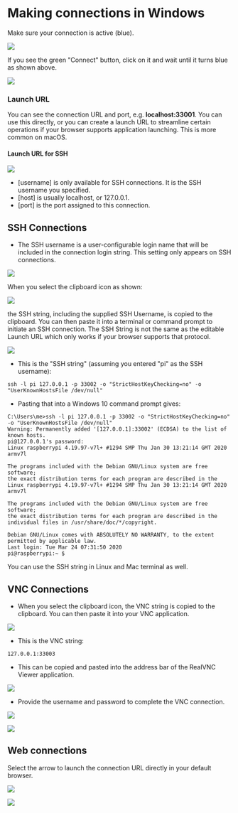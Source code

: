 # Making connections in Windows

Make sure your connection is active \(blue\).

![](../../../.gitbook/assets/image%20%2814%29.png)

If you see the green "Connect" button, click on it and wait until it turns blue as shown above.

![](../../../.gitbook/assets/image%20%28370%29.png)

### Launch URL

You can see the connection URL and port, e.g. **localhost:33001**.  You can use this directly, or you can create a launch URL to streamline certain operations if your browser supports application launching.  This is more common on macOS. 

#### Launch URL for SSH

![](../../../.gitbook/assets/image%20%28142%29.png)

* \[username\] is only available for SSH connections.  It is the SSH username you specified.
* \[host\] is usually localhost, or 127.0.0.1.
* \[port\] is the port assigned to this connection.

## SSH Connections

* The SSH username is a user-configurable login name that will be included in the connection login string.  This setting only appears on SSH connections.  

![](../../../.gitbook/assets/image%20%28303%29.png)

When you select the clipboard icon as shown:

![](../../../.gitbook/assets/image%20%28358%29.png)



the SSH string, including the supplied SSH Username, is copied to the clipboard.  You can then paste it into a terminal or command prompt to initiate an SSH connection.  The SSH String is not the same as the editable Launch URL which only works if your browser supports that protocol.

![](../../../.gitbook/assets/image%20%28392%29.png)

* This is the "SSH string" \(assuming you entered "pi" as the SSH username\):

```text
ssh -l pi 127.0.0.1 -p 33002 -o "StrictHostKeyChecking=no" -o "UserKnownHostsFile /dev/null"
```

* Pasting that into a Windows 10 command prompt gives:

```text
C:\Users\me>ssh -l pi 127.0.0.1 -p 33002 -o "StrictHostKeyChecking=no" -o "UserKnownHostsFile /dev/null"
Warning: Permanently added '[127.0.0.1]:33002' (ECDSA) to the list of known hosts.
pi@127.0.0.1's password:
Linux raspberrypi 4.19.97-v7l+ #1294 SMP Thu Jan 30 13:21:14 GMT 2020 armv7l

The programs included with the Debian GNU/Linux system are free software;
the exact distribution terms for each program are described in the
Linux raspberrypi 4.19.97-v7l+ #1294 SMP Thu Jan 30 13:21:14 GMT 2020 armv7l

The programs included with the Debian GNU/Linux system are free software;
the exact distribution terms for each program are described in the
individual files in /usr/share/doc/*/copyright.

Debian GNU/Linux comes with ABSOLUTELY NO WARRANTY, to the extent
permitted by applicable law.
Last login: Tue Mar 24 07:31:50 2020
pi@raspberrypi:~ $
```

You can use the SSH string in Linux and Mac terminal as well.

## VNC Connections

* When you select the clipboard icon, the VNC string is copied to the clipboard.  You can then paste it into your VNC application.

![](../../../.gitbook/assets/image%20%28442%29.png)

* This is the VNC string:

```text
127.0.0.1:33003
```

* This can be copied and pasted into the address bar of the RealVNC Viewer application.

![](../../../.gitbook/assets/image%20%28377%29.png)

* Provide the username and password to complete the VNC connection.

![](../../../.gitbook/assets/image%20%28277%29.png)

![](../../../.gitbook/assets/image%20%28223%29.png)

## Web connections

Select the arrow to launch the connection URL directly in your default browser.

![](../../../.gitbook/assets/image%20%28462%29.png)

![](../../../.gitbook/assets/image%20%28140%29.png)

